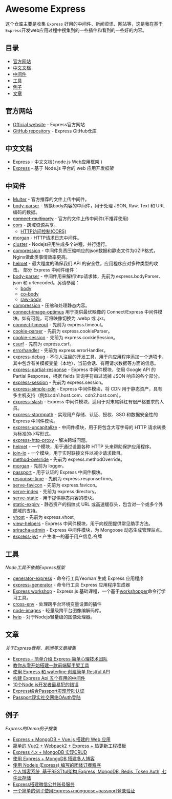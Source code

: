 # Awesome Express

这个仓库主要是收集 `Express` 好用的中间件、新闻资讯、网站等，这是我在基于`Express`开发web应用过程中搜集到的一些插件和看到的一些好的内容。

## 目录

- [官方网站](#官方网站)
- [中文文档](#中文文档)
- [中间件](#中间件)
- [工具](#工具)
- [例子](#例子)
- [文章](#文章)

## 官方网站

- [Official website](http://expressjs.com) - Express官方网站
- [GitHub repository](https://github.com/expressjs/express) - Express GitHub仓库

## 中文文档

- [Express](http://expressjs.jser.us/) - 中文文档( node.js Web应用框架 )
- [Express](http://www.expressjs.com.cn/) - 基于 Node.js 平台的 web 应用开发框架

## 中间件

- [Multer](https://github.com/expressjs/multer) - 官方推荐的文件上传中间件。
- [body-parser](https://github.com/expressjs/body-parser) - 转换body内容的中间件，用于处理 JSON, Raw, Text 和 URL 编码的数据。
- <del>[connect-multiparty](https://github.com/expressjs/connect-multiparty)</del> - 官方的文件上传中间件(不推荐使用)
- [cors](https://github.com/expressjs/cors) - 跨域资源共享。
    - [HTTP访问控制(CORS)](https://developer.mozilla.org/zh-CN/docs/Web/HTTP/Access_control_CORS)
- [morgan](https://github.com/expressjs/morgan) - HTTP请求日志中间件。
- [cluster](https://nodejs.org/api/cluster.html) - Nodejs应用生成多个进程，并行运行。
- [compression](https://github.com/expressjs/compression) - 中间件负责压缩响应的json数据和静态文件为GZIP格式，Nginx做此类事情效率更高。
- [helmet](https://github.com/helmetjs/helmet) - 最大程度的确保我们 API 的安全性，应用程序应对多种类型的攻击。
部分 Express 中间件组件：
- [body-parser](https://github.com/expressjs/body-parser) - 中间件用来解析http请求体，先前为 express.bodyParser、json 和 urlencoded。另请参阅：
  - [body](https://github.com/raynos/body)
  - [co-body](https://github.com/visionmedia/co-body)
  - [raw-body](https://github.com/stream-utils/raw-body)
- [compression](https://github.com/expressjs/compression) - 压缩和处理静态内容。
- [connect-image-optimus](https://github.com/msemenistyi/connect-image-optimus)  用于提供最优映像的 Connect/Express 中间件模块。如有可能，可将映像切换为 .webp 或 .jxr。
- [connect-timeout](https://github.com/expressjs/timeout) - 先前为 express.timeout。
- [cookie-parser](https://github.com/expressjs/cookie-parser) - 先前为 express.cookieParser。
- [cookie-session](https://github.com/expressjs/cookie-session) - 先前为 express.cookieSession。
- [csurf](https://github.com/expressjs/csurf) - 先前为 express.csrf。
- [errorhandler](https://github.com/expressjs/errorhandler) - 先前为 express.errorHandler。
- [express-debug](https://github.com/devoidfury/express-debug) - 不引人注目的开发工具，用于向应用程序添加一个选项卡，其中包含有关模板变量（本地）、当前会话、有用请求数据等方面的信息。
- [express-partial-response](https://github.com/nemtsov/express-partial-response) - Express 中间件模块，使用 Google API 的 Partial Response，根据 fields 查询字符串过滤掉 JSON 响应的各个部分。
- [express-session](https://github.com/expressjs/session) - 先前为 express.session。
- [express-simple-cdn](https://github.com/jamiesteven/express-simple-cdn) - Express 中间件模块，将 CDN 用于静态资产，具有多主机支持（例如:cdn1.host.com、cdn2.host.com）。
- [express-slash](https://github.com/ericf/express-slash) - Express 中间件模块，适用于对末尾斜杠有很严格要求的人员。
- [express-stormpath](https://github.com/stormpath/stormpath-express) - 实现用户存储、认证、授权、SSO 和数据安全性的 Express 中间件模块。
- [express-uncapitalize](https://github.com/jamiesteven/express-uncapitalize) - 中间件模块，用于将包含大写字母的 HTTP 请求转换为标准的小写形式。
- [express-http-proxy](https://github.com/villadora/express-http-proxy) - 解决跨域问题。
- [helmet](https://github.com/helmetjs/helmet) - 一个模块，用于通过设置各种 HTTP 头来帮助保护应用程序。
- [join-io](https://github.com/coderaiser/join-io) - 一个模块，用于实时联接文件以减少请求数目。
- [method-override](https://github.com/expressjs/method-override) - 先前为 express.methodOverride。
- [morgan](https://github.com/expressjs/morgan) - 先前为 logger。
- [passport](https://github.com/jaredhanson/passport) - 用于认证的 Express 中间件模块。
- [response-time](https://github.com/expressjs/response-time) - 先前为 express.responseTime。
- [serve-favicon](https://github.com/expressjs/serve-favicon) - 先前为 express.favicon。
- [serve-index](https://github.com/expressjs/serve-index) - 先前为 express.directory。
- [serve-static](https://github.com/expressjs/serve-static) - 用于提供静态内容的模块。
- [static-expiry](https://github.com/paulwalker/connect-static-expiry) - 静态资产的指纹式 URL 或高速缓存头，包含对一个或多个外部域的支持。
- [vhost](https://github.com/expressjs/vhost) - 先前为 express.vhost。
- [view-helpers](https://github.com/madhums/node-view-helpers) - Express 中间件模块，用于向视图提供常见助手方法。
- [sriracha-admin](https://github.com/hdngr/siracha) - Express 中间件模块，为 Mongoose 动态生成管理站点。
- [express-jwt](https://github.com/auth0/express-jwt) - 产生唯一的基于用户信息.令牌

## 工具

_Node工具不依赖Express框架_

- [generator-express](https://github.com/petecoop/generator-express) - 命令行工具Yeoman 生成 Express 应用程序
- [express-generator](https://github.com/expressjs/generator) - 命令行工具 Express 应用程序生成器
- [Express workshop](https://github.com/azat-co/expressworks) - Express.js 基础课程，一个基于[workshopper](https://github.com/workshopper/workshopper)命令行学习工具。
- [cross-env](https://www.npmjs.com/package/cross-env) - 处理跨平台环境变量设置的插件 
- [node-images](https://github.com/zhangyuanwei/node-images) - 轻量级跨平台图像编解码库。
- [lwip](https://github.com/EyalAr/lwip) - 对于Nodejs轻量级的图像处理器。

## 文章

_关于Express教程、新闻等文章搜集_

- [Express - 简单介绍 Express·简单心理技术团队](https://jiandanxinli.github.io/2016-08-09.html)
- [教你从零开始搭建一款前端脚手架工具](https://segmentfault.com/a/1190000006190814)
- [使用 Express 和 waterline 创建简单 Restful API](https://segmentfault.com/a/1190000004996659)
- [构建 Express Api 五个有用的中间件](https://fe.ele.me/gou-jian-express-api-wu-ge-you-yong-de-zhong-jian-jian/)
- [10个Node.js开发者最易犯的错误](https://zhuanlan.zhihu.com/p/19944110)
- [Express结合Passport实现登陆认证](http://blog.fens.me/nodejs-express-passport/)
- [Passport现实社交网络OAuth登陆](http://blog.fens.me/nodejs-oauth-passport/)

## 例子
_Express的Demo例子搜集_

- [Express + MongoDB + Vue.js 搭建的 Web 应用](https://github.com/WecanStudio/wecanstudio-site)
- [简单的 Vue2 + Webpack2 + Express + 热更新工程模板](https://github.com/hilongjw/vue-express-hot-simple)
- [Express 4.x + MongoDB 实现CRUD](https://github.com/liuxuanqiang/Express_MongoDb_Demo)
- [使用 Express + MongoDB 搭建多人博客](https://github.com/nswbmw/N-blog)
- [使用 Nodejs (Express) 编写的团体订餐程序](https://github.com/willerce/canku)
- [个人博客系统, 基于RESTful架构,Express, MongoDB, Redis, Token Auth, 七牛云存储](https://github.com/jackhutu/jackblog-api-express)
- [Express搭建微信公共账号服务](https://github.com/node-weixin/node-weixin-express)
- [一个简单的例子使用Express+mongoose+passport登录验证](https://github.com/madhums/node-express-mongoose-demo)